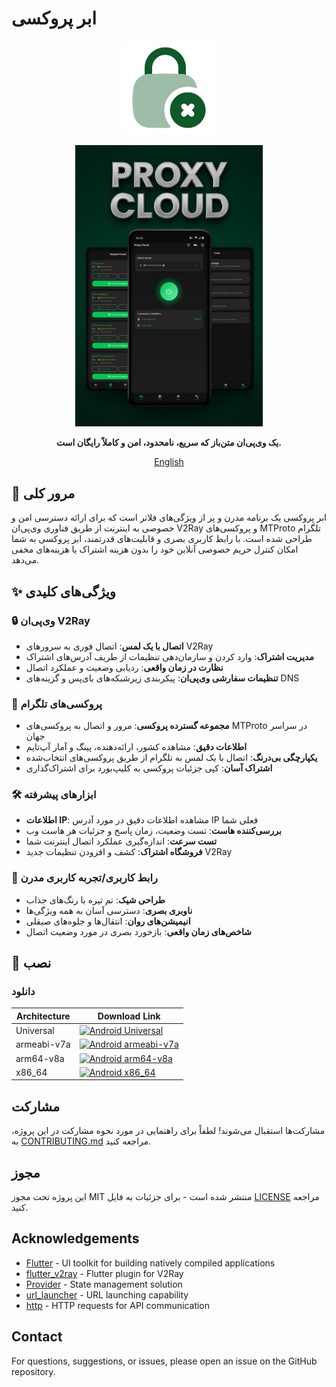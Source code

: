# ابر پروکسی

<p align="center">
  <img src="assets/images/logo.png" alt="لوگوی ابر پروکسی" width="150"/>
</p>

<p align="center">
  <img src="screenshots/base.jpg" alt="تصویر صفحه ابر پروکسی" width="300"/>
</p>

<p align="center">
  <b>یک وی‌پی‌ان متن‌باز که سریع، نامحدود، امن و کاملاً رایگان است.</b>
</p>

<p align="center">
  <a href="README.md">English</a>
</p>

## 🚀 مرور کلی

ابر پروکسی یک برنامه مدرن و پر از ویژگی‌های فلاتر است که برای ارائه دسترسی امن و خصوصی به اینترنت از طریق فناوری وی‌پی‌ان V2Ray و پروکسی‌های MTProto تلگرام طراحی شده است. با رابط کاربری بصری و قابلیت‌های قدرتمند، ابر پروکسی به شما امکان کنترل حریم خصوصی آنلاین خود را بدون هزینه اشتراک یا هزینه‌های مخفی می‌دهد.

## ✨ ویژگی‌های کلیدی

### 🔒 وی‌پی‌ان V2Ray
- **اتصال با یک لمس**: اتصال فوری به سرورهای V2Ray
- **مدیریت اشتراک**: وارد کردن و سازمان‌دهی تنظیمات از طریف آدرس‌های اشتراک
- **نظارت در زمان واقعی**: ردیابی وضعیت و عملکرد اتصال
- **تنظیمات سفارشی وی‌پی‌ان**: پیکربندی زیرشبکه‌های بای‌پس و گزینه‌های DNS

### 💬 پروکسی‌های تلگرام
- **مجموعه گسترده پروکسی**: مرور و اتصال به پروکسی‌های MTProto در سراسر جهان
- **اطلاعات دقیق**: مشاهده کشور، ارائه‌دهنده، پینگ و آمار آپ‌تایم
- **یکپارچگی بی‌درنگ**: اتصال با یک لمس به تلگرام از طریق پروکسی‌های انتخاب‌شده
- **اشتراک آسان**: کپی جزئیات پروکسی به کلیپ‌بورد برای اشتراک‌گذاری

### 🛠️ ابزارهای پیشرفته
- **اطلاعات IP**: مشاهده اطلاعات دقیق در مورد آدرس IP فعلی شما
- **بررسی‌کننده هاست**: تست وضعیت، زمان پاسخ و جزئیات هر هاست وب
- **تست سرعت**: اندازه‌گیری عملکرد اتصال اینترنت شما
- **فروشگاه اشتراک**: کشف و افزودن تنظیمات جدید V2Ray

### 🎨 رابط کاربری/تجربه کاربری مدرن
- **طراحی شیک**: تم تیره با رنگ‌های جذاب
- **ناوبری بصری**: دسترسی آسان به همه ویژگی‌ها
- **انیمیشن‌های روان**: انتقال‌ها و جلوه‌های صیقلی
- **شاخص‌های زمان واقعی**: بازخورد بصری در مورد وضعیت اتصال

## 📱 نصب

### دانلود

| Architecture | Download Link |
|-------------|---------------|
| Universal   | <a href="https://github.com/code3-dev/ProxyCloud/releases/latest/download/proxycloud-universal.apk"><img src="https://img.shields.io/badge/Android-Universal-3DDC84?style=for-the-badge&logo=android&logoColor=white" alt="Android Universal"></a> |
| armeabi-v7a | <a href="https://github.com/code3-dev/ProxyCloud/releases/latest/download/proxycloud-armeabi-v7a.apk"><img src="https://img.shields.io/badge/Android-armeabi--v7a-3DDC84?style=for-the-badge&logo=android&logoColor=white" alt="Android armeabi-v7a"></a> |
| arm64-v8a   | <a href="https://github.com/code3-dev/ProxyCloud/releases/latest/download/proxycloud-arm64-v8a.apk"><img src="https://img.shields.io/badge/Android-arm64--v8a-3DDC84?style=for-the-badge&logo=android&logoColor=white" alt="Android arm64-v8a"></a> |
| x86_64      | <a href="https://github.com/code3-dev/ProxyCloud/releases/latest/download/proxycloud-x86_64.apk"><img src="https://img.shields.io/badge/Android-x86_64-3DDC84?style=for-the-badge&logo=android&logoColor=white" alt="Android x86_64"></a> |

## مشارکت

مشارکت‌ها استقبال می‌شوند! لطفاً برای راهنمایی در مورد نحوه مشارکت در این پروژه، به [CONTRIBUTING.md](CONTRIBUTING.md) مراجعه کنید.

## مجوز

این پروژه تحت مجوز MIT منتشر شده است - برای جزئیات به فایل [LICENSE](LICENSE) مراجعه کنید.

## Acknowledgements

- [Flutter](https://flutter.dev/) - UI toolkit for building natively compiled applications
- [flutter_v2ray](https://pub.dev/packages/flutter_v2ray) - Flutter plugin for V2Ray
- [Provider](https://pub.dev/packages/provider) - State management solution
- [url_launcher](https://pub.dev/packages/url_launcher) - URL launching capability
- [http](https://pub.dev/packages/http) - HTTP requests for API communication

## Contact

For questions, suggestions, or issues, please open an issue on the GitHub repository.